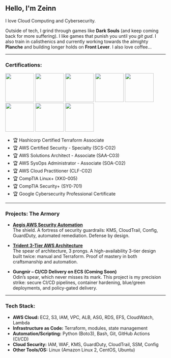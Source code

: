 ## Hello, I'm Zeinn

I love Cloud Computing and Cybersecurity. 

Outside of tech, I grind through games like **Dark Souls** (and keep coming back for more suffering). I like games that punish you until you *git gud*. I also train in calisthenics and currently working towards the almighty **Planche** and building longer holds on **Front Lever**. I also love coffee...

---

### Certifications:
<p align="left">
  <img src="https://images.credly.com/images/0dc62494-dc94-469a-83af-e35309f27356/blob" width="90" />
  <img src="https://images.credly.com/images/53acdae5-d69f-4dda-b650-d02ed7a50dd7/image.png" width="90" />
  <img src="https://images.credly.com/images/0e284c3f-5164-4b21-8660-0d84737941bc/image.png" width="90" />
  <img src="https://images.credly.com/images/f0d3fbb9-bfa7-4017-9989-7bde8eaf42b1/image.png" width="90" />
  <img src="https://images.credly.com/images/00634f82-b07f-4bbd-a6bb-53de397fc3a6/image.png" width="90" />
  <img src="https://images.credly.com/images/c8ba8fa6-ab8b-4df7-879f-4ae7b98b2765/blob" width="90" />
  <img src="https://images.credly.com/images/80d8a06a-c384-42bf-ad36-db81bce5adce/blob" width="90" />
  <img src="https://images.credly.com/images/0bf0f2da-a699-4c82-82e2-56dcf1f2e1c7/image.png" width="90" />
</p>


- 🏆 Hashicorp Certified Terraform Associate
- 🏆 AWS Certified Security - Specialty (SCS-C02)
- 🏆 AWS Solutions Architect - Associate (SAA-C03)
- 🏆 AWS SysOps Administrator - Associate (SOA-C02) 
- 🏆 AWS Cloud Practitioner (CLF-C02)  
- 🏆 CompTIA Linux+ (XK0-005)  
- 🏆 CompTIA Security+ (SY0-701)  
- 🏆 Google Cybersecurity Professional Certificate

---

### Projects: The Armory
- **[Aegis AWS Security Automation](https://github.com/z31nnx/aegis-aws-security)**  
  The shield. A fortress of security guardrails: KMS, CloudTrail, Config, GuardDuty, automated remediation. Defense by design.  

- **[Trident 3-Tier AWS Architecture](https://github.com/z31nnx/trident-aws-3tier)**  
  The spear of architecture, 3 prongs. A high-availability 3-tier design built twice: manual and Terraform. Proof of mastery in both craftsmanship and automation.  

- **Gungnir – CI/CD Delivery on ECS (Coming Soon)**  
  Odin’s spear, which never misses its mark. This project is my precision strike: secure CI/CD pipelines, container hardening, blue/green deployments, and policy-gated delivery.


---

### Tech Stack:
- **AWS Cloud:** EC2, S3, IAM, VPC, ALB, ASG, RDS, EFS, CloudWatch, Lambda
- **Infrastructure as Code:** Terraform, modules, state management 
- **Automation/Scripting:** Python (Boto3), Bash, Git, GitHub Actions (CI/CD)
- **Cloud Security:** IAM, WAF, KMS, GuardDuty, CloudTrail, SSM, Config
- **Other Tools/OS:** Linux (Amazon Linux 2, CentOS, Ubuntu)




<!--
**z31nnx/z31nnx** is a ✨ _special_ ✨ repository because its `README.md` (this file) appears on your GitHub profile.

Here are some ideas to get you started:

- 🔭 I’m currently working on ...
- 🌱 I’m currently learning ...
- 👯 I’m looking to collaborate on ...
- 🤔 I’m looking for help with ...
- 💬 Ask me about ...
- 📫 How to reach me: ...
- 😄 Pronouns: ...
- ⚡ Fun fact: ...
-->
